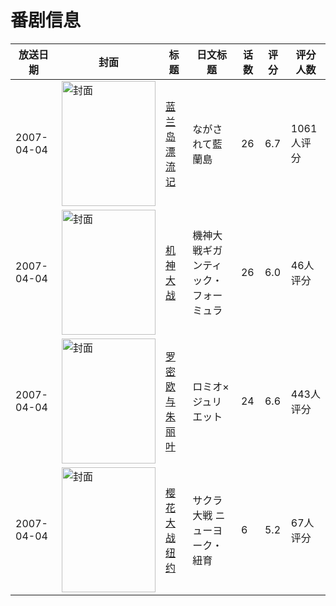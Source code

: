 # 番剧信息

|放送日期|封面|标题|日文标题|话数|评分|评分人数|
|---|---|---|---|---|---|---|
|2007-04-04|<img src="https://lain.bgm.tv/pic/cover/c/f7/e0/2333_40X6d.jpg" alt="封面" style="width:150px;height:200px;object-fit:cover;">|[蓝兰岛漂流记](https://bangumi.tv/subject/2333)|ながされて藍蘭島|26|6.7|1061人评分|
|2007-04-04|<img src="https://lain.bgm.tv/pic/cover/c/7f/83/7376_5kg66.jpg" alt="封面" style="width:150px;height:200px;object-fit:cover;">|[机神大战](https://bangumi.tv/subject/7376)|機神大戦ギガンティック・フォーミュラ|26|6.0|46人评分|
|2007-04-04|<img src="https://lain.bgm.tv/pic/cover/c/4d/35/19591_32CZ9.jpg" alt="封面" style="width:150px;height:200px;object-fit:cover;">|[罗密欧与朱丽叶](https://bangumi.tv/subject/19591)|ロミオ×ジュリエット|24|6.6|443人评分|
|2007-04-04|<img src="https://lain.bgm.tv/pic/cover/c/4c/73/20934_W9ref.jpg" alt="封面" style="width:150px;height:200px;object-fit:cover;">|[樱花大战 纽约](https://bangumi.tv/subject/20934)|サクラ大戦 ニューヨーク・紐育|6|5.2|67人评分|

